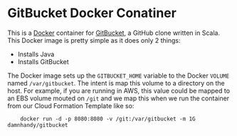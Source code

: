GitBucket Docker Conatiner
==========================

This is a [Docker](http://docker.io) container for [GitBucket](https://github.com/takezoe/gitbucket), a GitHub clone written in Scala. This Docker image is pretty simple as it does only 2 things:

-	Installs Java
-	Installs GitBucket

The Docker image sets up the `GITBUCKET_HOME` variable to the Docker `VOLUME` named `/var/gitbucket`. The intent is map this volume to a directory on the host. For example, if you are running in AWS, this value could be mapped to an EBS volume mouted on `/git` and we map this when we run the container from our Cloud Formation Template like so:

```
	docker run -d -p 8080:8080 -v /git:/var/gitbucket -m 1G damnhandy/gitbucket
```
